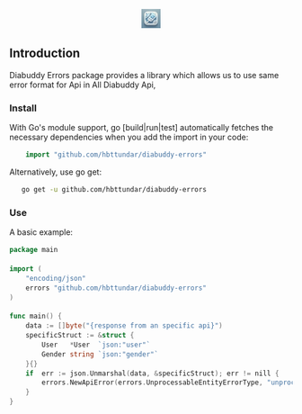 <p align="center"><img src="art/diabuddy.webp" alt="Diabuddy Error package"></p>

## Introduction

Diabuddy Errors package  provides a library which allows us to use same error format for Api in All Diabuddy Api,

### Install
With Go's module support, go [build|run|test] automatically fetches the necessary dependencies when you add the import in your code: 
```go
    import "github.com/hbttundar/diabuddy-errors"
```
Alternatively, use go get:
```bash
   go get -u github.com/hbttundar/diabuddy-errors
```
### Use 
A basic example:

```go
package main

import (
	"encoding/json"
	errors "github.com/hbttundar/diabuddy-errors"
)

func main() {
	data := []byte("{response from an specific api}")
	specificStruct := &struct {
		User   *User  `json:"user"`
		Gender string `json:"gender"`
	}{}
	if  err := json.Unmarshal(data, &specificStruct); err != nill {
		errors.NewApiError(errors.UnprocessableEntityErrorType, "unprocess response data", diabuddyErrors.WithInternalError(err))
	}
}
```
